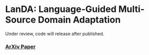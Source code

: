 # LanDA: Language-Guided Multi-Source Domain Adaptation 


Under review, code will release after published.

###  [ArXiv Paper](https://arxiv.org/pdf/2401.14148)

